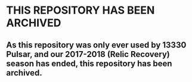 # THIS REPOSITORY HAS BEEN ARCHIVED
## As this repository was only ever used by 13330 Pulsar, and our 2017-2018 (Relic Recovery) season has ended, this repository has been archived.


